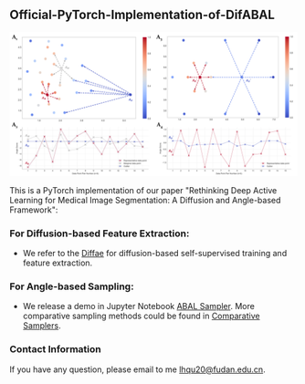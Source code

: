 ## Official-PyTorch-Implementation-of-DifABAL

<p align="center">
  <img src="https://github.com/miccaiif/ABAL/blob/main/Figure4.png" width="720">
</p>

This is a PyTorch implementation of our paper "Rethinking Deep Active Learning for Medical Image Segmentation: A Diffusion and Angle-based Framework":

### For Diffusion-based Feature Extraction:
* We refer to the [Diffae](https://github.com/phizaz/diffae) for diffusion-based self-supervised training and feature extraction.

### For Angle-based Sampling:
* We release a demo in Jupyter Notebook [ABAL Sampler](https://github.com/miccaiif/ABAL/blob/main/ABOD.ipynb). More comparative sampling methods could be found in [Comparative Samplers](https://github.com/miccaiif/ABAL/tree/main/comparative_sampling_methods).


### Contact Information
If you have any question, please email to me [lhqu20@fudan.edu.cn](lhqu20@fudan.edu.cn).
